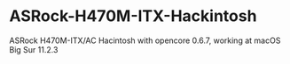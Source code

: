 # ASRock-H470M-ITX-Hackintosh

ASRock H470M-ITX/AC Hacintosh with opencore 0.6.7, working at macOS Big Sur 11.2.3

